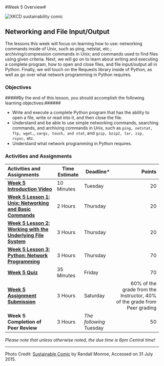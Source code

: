 #Week 5 Overview#

![XKCD sustainability comic](images/xkcd_sustainable.png)
## Networking and File Input/Output ##

The lessons this week will focus on learning how to use: networking commands inside of Unix, such as ping, netstat, etc.; archiving/compression commands in Unix; and commands used to find files using given criteria.  Next, we will go on to learn about writing and executing a complete program, how to open and close files, and file input/output all in Python.  Finally, we will touch on the Requests library inside of Python, as well as go over what network programming in Python requires.  


### Objectives ###

#####By the end of this lesson, you should accomplish the following learning objectives:######

- Write and execute a complete Python program that has the ability to open a file, write or read into it, and then close the file.
- Understand and be able to use simple networking commands, searching commands, and archiving commands in Unix, such as ```ping, netstat, ftp, wget,```, ```xargs, touch, and stat```, and ```gzip, bzip2, tar, zip, rsync,``` etc.
- Understand what network programming in Python requires.


### Activities and Assignments ###

|Activities and Assignments | Time Estimate | Deadline* | Points|
|:------| -----|-------|----------:|
|**[Week 5 Introduction Video][w5v]**|10 Minutes|Tuesday|20|
|**[Week 5 Lesson 1: Unix: Networking and Basic Commands](lesson1.md)**| 2 Hours |Thursday| 20|
|**[Week 5 Lesson 2: Working with the Underlying File System](lesson2.md)**| 3 Hours | Thursday | 20 |
|**[Week 5 Lesson 3: Python: Network Programming](lesson3.md)**| 3 Hours | Thursday| 70 |
|**[Week 5 Quiz][w5q]**| 35 Minutes | Friday | 70|
|**[Week 5 Assignment Submission][w5a]**| 3 Hours | Saturday | 60% of the grade from the Instructor, 40% of the grade from Peer grading | 
|**Week 5 Completion of Peer Review**| 3 Hours | *The following* Tuesday | 50 | 


*Please note that unless otherwise noted, the due time is 6pm Central time!*

----------
[w5q]: https://learn.illinois.edu/mod/quiz/view.php?id=1095224
[w5a]: https://learn.illinois.edu/mod/workshop/view.php?id=1095221
[w5v]: https://mymediaspace.illinois.edu/

Photo Credit: [Sustainable Comic](http://imgs.xkcd.com/comics/sustainable.png) by Randall Monroe, Accessed on 31 July 2015.
